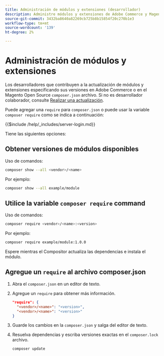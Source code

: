 ```yaml
---
title: Administración de módulos y extensiones (desarrollador)
description: Administre módulos y extensiones de Adobe Commerce y Magento Open Source mediante la interfaz de línea de comandos y el administrador de paquetes del Composer.
source-git-commit: 3432ba8640a82269cb725b8b15854f20c270b1e3
workflow-type: tm+mt
source-wordcount: '139'
ht-degree: 2%

---
```



# Administración de módulos y extensiones

Los desarrolladores que contribuyen a la actualización de módulos y extensiones especificando sus versiones en Adobe Commerce o en el Magento Open Source `composer.json` archivo. Si no es desarrollador colaborador, consulte [Realizar una actualización](../implementation/perform-upgrade.md).

Puede agregar una `require` para `composer.json` o puede usar la variable `composer require` como se indica a continuación:

{{$include /help/_includes/server-login.md}}

Tiene las siguientes opciones:

## Obtener versiones de módulos disponibles

Uso de comandos:

```bash
composer show --all <vendor>/<name>
```

Por ejemplo:

```bash
composer show --all example/module
```

## Utilice la variable `composer require` command

Uso de comandos:

```bash
composer require <vendor>/<name>:<version>
```

Por ejemplo:

```bash
composer require example/module:1.0.0
```

Espere mientras el Compositor actualiza las dependencias e instala el módulo.

## Agregue un `require` al archivo composer.json

1. Abra el `composer.json` en un editor de texto.

1. Agregue un `require` para obtener más información.

   ```json
   "require": {
     "<vendor>/<name>": "<version>",
     "<vendor>/<name>": "<version>"
   }
   ```

1. Guarde los cambios en la `composer.json` y salga del editor de texto.

1. Resuelva dependencias y escriba versiones exactas en el `composer.lock` archivo.

   ```bash
   composer update
   ```
